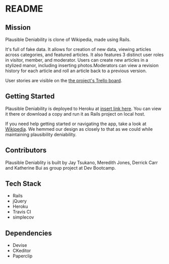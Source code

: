 # README

## Mission
Plausible Deniability is clone of Wikipedia, made using Rails.

It's full of fake data. It allows for creation of new data, viewing articles across categories, and featured articles. It also features 3 distinct user roles in visitor, member, and moderator. Users can create new articles in a stylized manor, including inserting photos.Moderators can view a revision history for each article and roll an article back to a previous version. 

User stories are visible on the [the project's Trello board](https://trello.com/b/BNeFDkhs/client-project-1).

## Getting Started
Plausible Deniability is deployed to Heroku at [insert link here](). You can view it there or download a copy and run it as Rails project on local host.

If you need help getting started or navigating the app, take a look at [Wikipedia](http://en.wikipedia.org/wiki). We hemmed our design as closely to that as we could while maintaining plausibility deniability. 

## Contributors
Plausible Deniablity is built by Jay Tsukano, Meredith Jones, Derrick Carr and Katherine Bui as group project at Dev Bootcamp.


## Tech Stack
- Rails
- jQuery
- Heroku
- Travis CI
- simplecov

## Dependencies
- Devise
- CKeditor
- Paperclip
